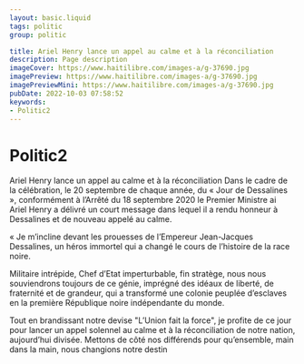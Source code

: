 ```yaml
---
layout: basic.liquid
tags: politic
group: politic

title: Ariel Henry lance un appel au calme et à la réconciliation
description: Page description
imageCover: https://www.haitilibre.com/images-a/g-37690.jpg
imagePreview: https://www.haitilibre.com/images-a/g-37690.jpg
imagePreviewMini: https://www.haitilibre.com/images-a/g-37690.jpg
pubDate: 2022-10-03 07:58:52
keywords:
- Politic2
---
```


# Politic2

Ariel Henry lance un appel au calme et à la réconciliation
Dans le cadre de la célébration, le 20 septembre de chaque année, du « Jour de Dessalines », conformément à l’Arrêté du 18 septembre 2020 le Premier Ministre ai Ariel Henry a délivré un court message dans lequel il a rendu honneur à Dessalines et de nouveau appelé au calme.

« Je m’incline devant les prouesses de l’Empereur Jean-Jacques Dessalines, un héros immortel qui a changé le cours de l’histoire de la race noire.

Militaire intrépide, Chef d’Etat imperturbable, fin stratège, nous nous souviendrons toujours de ce génie, imprégné des idéaux de liberté, de fraternité et de grandeur, qui a transformé une colonie peuplée d’esclaves en la première République noire indépendante du monde.

Tout en brandissant notre devise "L’Union fait la force", je profite de ce jour pour lancer un appel solennel au calme et à la réconciliation de notre nation, aujourd’hui divisée. Mettons de côté nos différends pour qu’ensemble, main dans la main, nous changions notre destin
